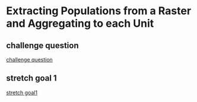 # Extracting Populations from a Raster and Aggregating to each Unit
## challenge question
[challenge question](challenge1.2.md)
## stretch goal 1
[stretch goal1](stretch1.2(1).md)
